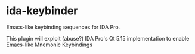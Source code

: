 # ida-keybinder
Emacs-like keybinding sequences for IDA Pro. 

This plugin will exploit (abuse?) IDA Pro's Qt 5.15 implementation to enable Emacs-like Mnemonic Keybindings

